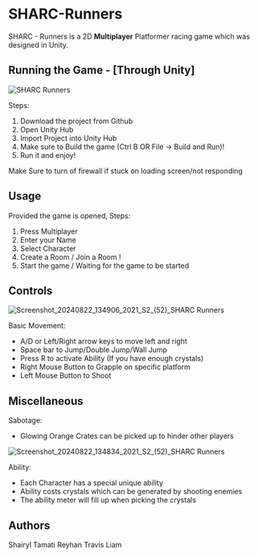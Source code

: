 # SHARC-Runners

SHARC - Runners is a 2D **Multiplayer** Platformer racing game which was designed in Unity.

## Running the Game - [Through Unity]

![SHARC Runners](https://github.com/user-attachments/assets/1cf6b5c9-bd9c-4fcb-840e-e12e9e23d757)

Steps: 
1. Download the project from Github
2. Open Unity Hub
3. Import Project into Unity Hub
4. Make sure to Build the game (Ctrl B OR File -> Build and Run)!
5. Run it and enjoy!

Make Sure to turn of firewall if stuck on loading screen/not responding

## Usage

Provided the game is opened, 
Steps:
1. Press Multiplayer
2. Enter your Name 
3. Select Character
4. Create a Room / Join a Room !
5. Start the game / Waiting for the game to be started

## Controls

![Screenshot_20240822_134906_2021_S2_(52)_SHARC Runners](https://github.com/user-attachments/assets/d28cbcc1-f2b8-48c9-8810-458383c539e8)

Basic Movement:
- A/D or Left/Right arrow keys to move left and right
- Space bar to Jump/Double Jump/Wall Jump
- Press R to activate Ability (If you have enough crystals)
- Right Mouse Button to Grapple on specific platform
- Left Mouse Button to Shoot

## Miscellaneous

Sabotage:
- Glowing Orange Crates can be picked up to hinder other players
  
![Screenshot_20240822_134834_2021_S2_(52)_SHARC Runners](https://github.com/user-attachments/assets/b0b77499-72a4-4476-b2a1-735d6791ed2c)

Ability:
- Each Character has a special unique ability 
- Ability costs crystals which can be generated by shooting enemies
- The ability meter will fill up when picking the crystals 

## Authors
Shairyl
Tamati
Reyhan
Travis
Liam
